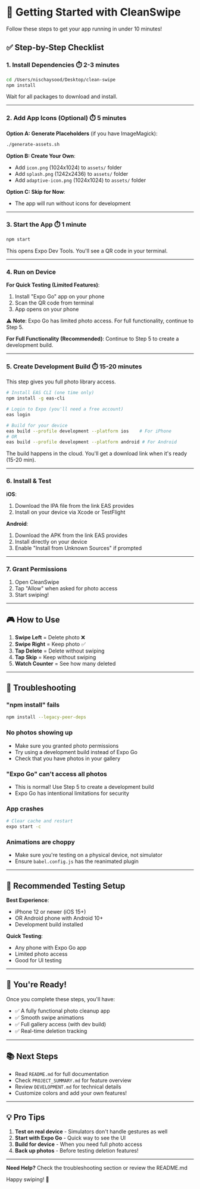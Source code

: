 # 🎯 Getting Started with CleanSwipe

Follow these steps to get your app running in under 10 minutes!

## ✅ Step-by-Step Checklist

### 1. Install Dependencies ⏱️ 2-3 minutes

```bash
cd /Users/nischaysood/Desktop/clean-swipe
npm install
```

Wait for all packages to download and install.

---

### 2. Add App Icons (Optional) ⏱️ 5 minutes

**Option A: Generate Placeholders** (if you have ImageMagick):
```bash
./generate-assets.sh
```

**Option B: Create Your Own**:
- Add `icon.png` (1024x1024) to `assets/` folder
- Add `splash.png` (1242x2436) to `assets/` folder  
- Add `adaptive-icon.png` (1024x1024) to `assets/` folder

**Option C: Skip for Now**:
- The app will run without icons for development

---

### 3. Start the App ⏱️ 1 minute

```bash
npm start
```

This opens Expo Dev Tools. You'll see a QR code in your terminal.

---

### 4. Run on Device

**For Quick Testing (Limited Features)**:
1. Install "Expo Go" app on your phone
2. Scan the QR code from terminal
3. App opens on your phone

⚠️ **Note**: Expo Go has limited photo access. For full functionality, continue to Step 5.

**For Full Functionality (Recommended)**:
Continue to Step 5 to create a development build.

---

### 5. Create Development Build ⏱️ 15-20 minutes

This step gives you full photo library access.

```bash
# Install EAS CLI (one time only)
npm install -g eas-cli

# Login to Expo (you'll need a free account)
eas login

# Build for your device
eas build --profile development --platform ios    # For iPhone
# OR
eas build --profile development --platform android # For Android
```

The build happens in the cloud. You'll get a download link when it's ready (15-20 min).

---

### 6. Install & Test

**iOS**:
1. Download the IPA file from the link EAS provides
2. Install on your device via Xcode or TestFlight

**Android**:
1. Download the APK from the link EAS provides
2. Install directly on your device
3. Enable "Install from Unknown Sources" if prompted

---

### 7. Grant Permissions

1. Open CleanSwipe
2. Tap "Allow" when asked for photo access
3. Start swiping!

---

## 🎮 How to Use

1. **Swipe Left** = Delete photo ❌
2. **Swipe Right** = Keep photo ✅
3. **Tap Delete** = Delete without swiping
4. **Tap Skip** = Keep without swiping
5. **Watch Counter** = See how many deleted

---

## 🚨 Troubleshooting

### "npm install" fails
```bash
npm install --legacy-peer-deps
```

### No photos showing up
- Make sure you granted photo permissions
- Try using a development build instead of Expo Go
- Check that you have photos in your gallery

### "Expo Go" can't access all photos
- This is normal! Use Step 5 to create a development build
- Expo Go has intentional limitations for security

### App crashes
```bash
# Clear cache and restart
expo start -c
```

### Animations are choppy
- Make sure you're testing on a physical device, not simulator
- Ensure `babel.config.js` has the reanimated plugin

---

## 📱 Recommended Testing Setup

**Best Experience**:
- iPhone 12 or newer (iOS 15+)
- OR Android phone with Android 10+
- Development build installed

**Quick Testing**:
- Any phone with Expo Go app
- Limited photo access
- Good for UI testing

---

## 🎉 You're Ready!

Once you complete these steps, you'll have:
- ✅ A fully functional photo cleanup app
- ✅ Smooth swipe animations
- ✅ Full gallery access (with dev build)
- ✅ Real-time deletion tracking

---

## 📚 Next Steps

- Read `README.md` for full documentation
- Check `PROJECT_SUMMARY.md` for feature overview
- Review `DEVELOPMENT.md` for technical details
- Customize colors and add your own features!

---

## 💡 Pro Tips

1. **Test on real device** - Simulators don't handle gestures as well
2. **Start with Expo Go** - Quick way to see the UI
3. **Build for device** - When you need full photo access
4. **Back up photos** - Before testing deletion features!

---

**Need Help?** Check the troubleshooting section or review the README.md

Happy swiping! 🚀
